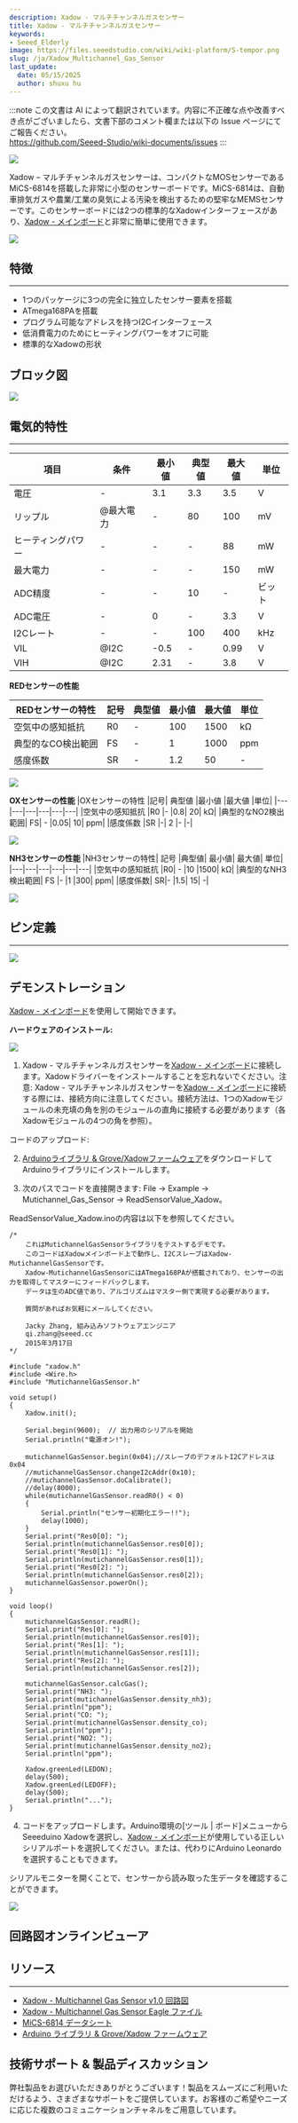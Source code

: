 ```yaml
---
description: Xadow - マルチチャンネルガスセンサー
title: Xadow - マルチチャンネルガスセンサー
keywords:
- Seeed_Elderly
image: https://files.seeedstudio.com/wiki/wiki-platform/S-tempor.png
slug: /ja/Xadow_Multichannel_Gas_Sensor
last_update:
  date: 05/15/2025
  author: shuxu hu
---
```

:::note
この文書は AI によって翻訳されています。内容に不正確な点や改善すべき点がございましたら、文書下部のコメント欄または以下の Issue ページにてご報告ください。  
https://github.com/Seeed-Studio/wiki-documents/issues
:::

![](https://files.seeedstudio.com/wiki/Xadow_Multichannel_Gas_Sensor/img/Xadow_-_Multichannel_Gas_Sensor_photo.jpg)

Xadow – マルチチャンネルガスセンサーは、コンパクトなMOSセンサーであるMiCS-6814を搭載した非常に小型のセンサーボードです。MiCS-6814は、自動車排気ガスや農業/工業の臭気による汚染を検出するための堅牢なMEMSセンサーです。このセンサーボードには2つの標準的なXadowインターフェースがあり、[Xadow - メインボード](https://wiki.seeedstudio.com/ja/Xadow_Main_Board)と非常に簡単に使用できます。

[![](https://files.seeedstudio.com/wiki/Seeed-WiKi/docs/images/300px-Get_One_Now_Banner-ragular.png)](https://www.seeedstudio.com/Xadow-Multichannel-Gas-Sensor-p-2459.html)

## 特徴
---
- 1つのパッケージに3つの完全に独立したセンサー要素を搭載
- ATmega168PAを搭載
- プログラム可能なアドレスを持つI2Cインターフェース
- 低消費電力のためにヒーティングパワーをオフに可能
- 標準的なXadowの形状

## ブロック図

![](https://files.seeedstudio.com/wiki/Xadow_Multichannel_Gas_Sensor/img/Xadow_-_Multichannel_Gas_Sensor_block_diagram.jpg)

## 電気的特性
---
|項目 |条件	|最小値	|典型値	|最大値	|単位|
|---|---|---|---|---|---|
|電圧|	-	|3.1	|3.3|	3.5|	V|
|リップル	|@最大電力|	-	|80	|100|	mV|
|ヒーティングパワー|	-	|-	|-	|88|	mW|
|最大電力|	-|	-|	-|	150|	mW|
|ADC精度|	-|	-|	10|	-	|ビット|
|ADC電圧	|-	|0|	-	|3.3	|V|
|I2Cレート|	-|	-	|100	|400	|kHz|
|VIL|	@I2C|	-0.5	|-|	0.99	|V|
|VIH|	@I2C|	2.31|	-|	3.8	|V|

**REDセンサーの性能**

|REDセンサーの特性	|記号	|典型値|	最小値	|最大値	|単位|
|---|---|---|---|---|---|
|空気中の感知抵抗	|R0|	-	|100	|1500|	kΩ|
|典型的なCO検出範囲	|FS|	-	|1|	1000|	ppm|
|感度係数	|SR|	-|	1.2|	50|	-|

![](https://files.seeedstudio.com/wiki/Xadow_Multichannel_Gas_Sensor/img/Red_sensor.jpg)

**OXセンサーの性能**
|OXセンサーの特性	|記号|	典型値	|最小値	|最大値	|単位|
|---|---|---|---|---|---|
|空気中の感知抵抗	|R0	|-	|0.8|	20|	kΩ|
|典型的なNO2検出範囲|	FS|	-	|0.05|	10|	ppm|
|感度係数	|SR	|-|	2	|-	|-|

![](https://files.seeedstudio.com/wiki/Xadow_Multichannel_Gas_Sensor/img/OX_sensor.jpg)

**NH3センサーの性能**
|NH3センサーの特性|	記号	|典型値|	最小値|	最大値|	単位|
|---|---|---|---|---|---|
|空気中の感知抵抗	|R0|	-	|10	|1500|	kΩ|
|典型的なNH3検出範囲|	FS	|-	|1	|300|	ppm|
|感度係数|	SR|-	|1.5|	15|	-|

![](https://files.seeedstudio.com/wiki/Xadow_Multichannel_Gas_Sensor/img/NH3_sensor.jpg)

## ピン定義
---
![](https://files.seeedstudio.com/wiki/Xadow_Multichannel_Gas_Sensor/img/Xadow_Pins.jpg)

## デモンストレーション

[Xadow - メインボード](https://wiki.seeedstudio.com/ja/Xadow_Main_Board)を使用して開始できます。

**ハードウェアのインストール:**

![](https://files.seeedstudio.com/wiki/Xadow_Multichannel_Gas_Sensor/img/Xadow_-_Mutichannel_Gas_Sensor_connect_to_Xadow.JPG)

1) Xadow - マルチチャンネルガスセンサーを[Xadow - メインボード](https://wiki.seeedstudio.com/ja/Xadow_Main_Board)に接続します。Xadowドライバーをインストールすることを忘れないでください。注意: Xadow - マルチチャンネルガスセンサーを[Xadow - メインボード](https://wiki.seeedstudio.com/ja/Xadow_Main_Board)に接続する際には、接続方向に注意してください。接続方法は、1つのXadowモジュールの未充填の角を別のモジュールの直角に接続する必要があります（各Xadowモジュールの4つの角を参照）。

コードのアップロード:

2) [Arduinoライブラリ & Grove/Xadowファームウェア](https://github.com/Seeed-Studio/Mutichannel_Gas_Sensor)をダウンロードしてArduinoライブラリにインストールします。

3) 次のパスでコードを直接開きます: File -> Example -> Mutichannel_Gas_Sensor -> ReadSensorValue_Xadow。

ReadSensorValue_Xadow.inoの内容は以下を参照してください。

```
/*
    これはMutichannelGasSensorライブラリをテストするデモです。
    このコードはXadowメインボード上で動作し、I2CスレーブはXadow-MutichannelGasSensorです。
    Xadow-MutichannelGasSensorにはATmega168PAが搭載されており、センサーの出力を取得してマスターにフィードバックします。
    データは生のADC値であり、アルゴリズムはマスター側で実現する必要があります。

    質問があればお気軽にメールしてください。

    Jacky Zhang, 組み込みソフトウェアエンジニア
    qi.zhang@seeed.cc
    2015年3月17日
*/

#include "xadow.h"
#include <Wire.h>
#include "MutichannelGasSensor.h"

void setup()
{
    Xadow.init();

    Serial.begin(9600);  // 出力用のシリアルを開始
    Serial.println("電源オン!");

    mutichannelGasSensor.begin(0x04);//スレーブのデフォルトI2Cアドレスは0x04
    //mutichannelGasSensor.changeI2cAddr(0x10);
    //mutichannelGasSensor.doCalibrate();
    //delay(8000);
    while(mutichannelGasSensor.readR0() < 0)
    {
        Serial.println("センサー初期化エラー!!");
        delay(1000);
    }
    Serial.print("Res0[0]: ");
    Serial.println(mutichannelGasSensor.res0[0]);
    Serial.print("Res0[1]: ");
    Serial.println(mutichannelGasSensor.res0[1]);
    Serial.print("Res0[2]: ");
    Serial.println(mutichannelGasSensor.res0[2]);
    mutichannelGasSensor.powerOn();
}

void loop()
{
    mutichannelGasSensor.readR();
    Serial.print("Res[0]: ");
    Serial.println(mutichannelGasSensor.res[0]);
    Serial.print("Res[1]: ");
    Serial.println(mutichannelGasSensor.res[1]);
    Serial.print("Res[2]: ");
    Serial.println(mutichannelGasSensor.res[2]);

    mutichannelGasSensor.calcGas();
    Serial.print("NH3: ");
    Serial.print(mutichannelGasSensor.density_nh3);
    Serial.println("ppm");
    Serial.print("CO: ");
    Serial.print(mutichannelGasSensor.density_co);
    Serial.println("ppm");
    Serial.print("NO2: ");
    Serial.print(mutichannelGasSensor.density_no2);
    Serial.println("ppm");

    Xadow.greenLed(LEDON);
    delay(500);
    Xadow.greenLed(LEDOFF);
    delay(500);
    Serial.println("...");
}
```

4) コードをアップロードします。Arduino環境の[ツール | ボード]メニューからSeeeduino Xadowを選択し、[Xadow - メインボード](https://wiki.seeedstudio.com/ja/Xadow_Main_Board)が使用している正しいシリアルポートを選択してください。または、代わりにArduino Leonardoを選択することもできます。

シリアルモニターを開くことで、センサーから読み取った生データを確認することができます。

![](https://files.seeedstudio.com/wiki/Xadow_Multichannel_Gas_Sensor/img/Mutichannel_Gas_Sensor_XadowPrint.jpg)


## 回路図オンラインビューア

<div className="altium-ecad-viewer" data-project-src="https://files.seeedstudio.com/wiki/Xadow_Multichannel_Gas_Sensor/res/Xadow_-_Multichannel_Gas_Sensor_eagle_files.zip" style={{borderRadius: '0px 0px 4px 4px', height: 500, borderStyle: 'solid', borderWidth: 1, borderColor: 'rgb(241, 241, 241)', overflow: 'hidden', maxWidth: 1280, maxHeight: 700, boxSizing: 'border-box'}}>
</div>


## リソース
---
- [Xadow - Multichannel Gas Sensor v1.0 回路図](https://files.seeedstudio.com/wiki/Xadow_Multichannel_Gas_Sensor/res/Xadow_-_Multichannel_Gas_Sensor_v1.0_sch.pdf)
- [Xadow - Multichannel Gas Sensor Eagle ファイル](https://files.seeedstudio.com/wiki/Xadow_Multichannel_Gas_Sensor/res/Xadow_-_Multichannel_Gas_Sensor_eagle_files.zip)
- [MiCS-6814 データシート](https://files.seeedstudio.com/wiki/Xadow_Multichannel_Gas_Sensor/res/MiCS-6814_Datasheet.pdf)
- [Arduino ライブラリ & Grove/Xadow ファームウェア](https://github.com/Seeed-Studio/Mutichannel_Gas_Sensor)

## 技術サポート & 製品ディスカッション

弊社製品をお選びいただきありがとうございます！製品をスムーズにご利用いただけるよう、さまざまなサポートをご提供しています。お客様のご希望やニーズに応じた複数のコミュニケーションチャネルをご用意しています。

<div class="button_tech_support_container">
<a href="https://forum.seeedstudio.com/" class="button_forum"></a> 
<a href="https://www.seeedstudio.com/contacts" class="button_email"></a>
</div>

<div class="button_tech_support_container">
<a href="https://discord.gg/eWkprNDMU7" class="button_discord"></a> 
<a href="https://github.com/Seeed-Studio/wiki-documents/discussions/69" class="button_discussion"></a>
</div>